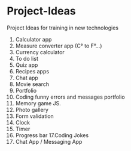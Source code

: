 # Project-Ideas
Project Ideas for training in new technologies 

1. Calculator app
2. Measure converter app (C° to F°...)
3. Currency calculator 
4. To do list
5. Quiz app
6. Recipes apps
7. Chat app 
8. Movie search 
9. Portfolio 
10. Coding funny errors and messages portfolio
11. Memory game JS.
12. Photo gallery 
13. Form validation 
14. Clock
15. Timer
16. Progress bar
17.Coding Jokes
18. Chat App / Messaging App

